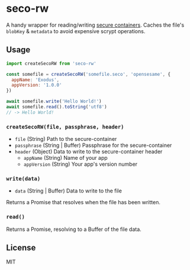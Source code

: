 # seco-rw

A handy wrapper for reading/writing [secure containers](https://github.com/ExodusMovement/secure-container). Caches the file's `blobKey` & `metadata` to avoid expensive scrypt operations.

## Usage

```js
import createSecoRW from 'seco-rw'

const somefile = createSecoRW('somefile.seco', 'opensesame', {
  appName: 'Exodus',
  appVersion: '1.0.0'
})

await somefile.write('Hello World!')
await somefile.read().toString('utf8')
// -> Hello World!
```

### `createSecoRW(file, passphrase, header)`

- `file` (String) Path to the secure-container
- `passphrase` (String | Buffer) Passphrase for the secure-container
- `header` (Object) Data to write to the secure-container header
  - `appName` (String) Name of your app
  - `appVersion` (String) Your app's version number

### `write(data)`

- `data` (String | Buffer) Data to write to the file

Returns a Promise that resolves when the file has been written.

### `read()`

Returns a Promise, resolving to a Buffer of the file data.

## License

MIT
